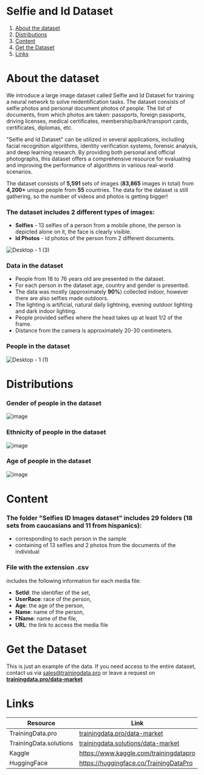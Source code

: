 # Selfie and Id Dataset
1. [ About the dataset ](#about)
2. [ Distributions ](#dist)
3. [ Content ](#cont)
4. [ Get the Dataset ](#getdat)
5. [ Links ](#link)

<a name="about"></a>
# About the dataset
We introduce a large image dataset called Selfie and Id Dataset for training a neural network to solve reidentification tasks. The dataset consists of selfie photos and personal document photos of people. The list of documents, from which photos are taken: passports, foreign passports, driving licenses, medical certificates, membership/bank/transport cards, certificates, diplomas, etc. 

"Selfie and Id Dataset" can be utilized in several applications, including facial recognition algorithms, identity verification systems, forensic analysis, and deep learning research. By providing both personal and official photographs, this dataset offers a comprehensive resource for evaluating and improving the performance of algorithms in various real-world scenarios.

The dataset consists of **5,591** sets of images (**83,865** images in total) from **4,200+** unique people from **55** countries. The data for the dataset is still gathering, so the number of videos and photos is getting bigger!

### The dataset includes 2 different types of images:
- **Selfies** - 13 selfies of a person from a mobile phone, the person is depicted alone on it, the face is clearly visible.
- **Id Photos** - id photos of the person from 2 different documents.

![Desktop - 1 (3)](https://github.com/trainingdata-pro/Selfie-Id-Dataset/assets/113421352/f14bd950-620b-40ec-bd08-ffc883b63d0b)

### Data in the dataset
- People from 18 to 76 years old are presented in the dataset.
- For each person in the dataset age, country and gender is presented.
- The data was mostly (approximately **90%**) collected indoor, however there are also selfies made outdoors.
- The lighting is artificial, natural daily lightning, evening outdoor lighting and dark indoor lighting.
- People provided selfies where the head takes up at least 1/2 of the frame.
- Distance from the camera is approximately 20-30 centimeters.

### People in the dataset
![Desktop - 1 (1)](https://github.com/trainingdata-pro/Selfie-Id-Dataset/assets/113421352/3b0969ff-a56b-407f-9aad-900c67e86429)


<a name="dist"></a>
# Distributions

### Gender of people in the dataset

![image](https://github.com/trainingdata-pro/Selfie-Id-Dataset/assets/113421352/f08c85bc-f167-45b3-ab80-0a3e5e8eef2c)

### Ethnicity of people in the dataset

![image](https://github.com/trainingdata-pro/Selfie-Id-Dataset/assets/113421352/fcfe41bd-095c-4bee-9f5c-66f4503f27ef)

### Age of people in the dataset

![image](https://github.com/trainingdata-pro/Selfie-Id-Dataset/assets/113421352/99b7b128-38e6-4930-af3e-3e519adece40)

<a name="cont"></a>
# Content
### The folder **"Selfies ID Images dataset"** includes 29 folders (18 sets from caucasians and 11 from hispanics):
- corresponding to each person in the sample
- containing of 13 selfies and 2 photos from the documents of the individual

### File with the extension .csv
includes the following information for each media file:
- **SetId**: the identifier of the set,
- **UserRace**: race of the person,
- **Age**: the age of the person,
- **Name**: name of the person,
- **FName**: name of the file,
- **URL**: the link to access the media file

<a name="getdat"></a>
# Get the Dataset
This is just an example of the data. If you need access to the entire dataset, contact us via [sales@trainingdata.pro](mailto:sales@trainingdata.pro) or leave a request on **[trainingdata.pro/data-market](https://trainingdata.pro/data-market?utm_source=github)**

<a name="link"></a>
# Links
| Resource | Link |
| --- | --- |
| TrainingData.pro | [trainingdata.pro/data-market](https://trainingdata.pro/data-market?utm_source=github) |
| TrainingData.solutions | [trainingdata.solutions/data-market](https://trainingdata.solutions/data-market?utm_source=github) |
| Kaggle | https://www.kaggle.com/trainingdatapro |
| HuggingFace | https://huggingface.co/TrainingDataPro |

